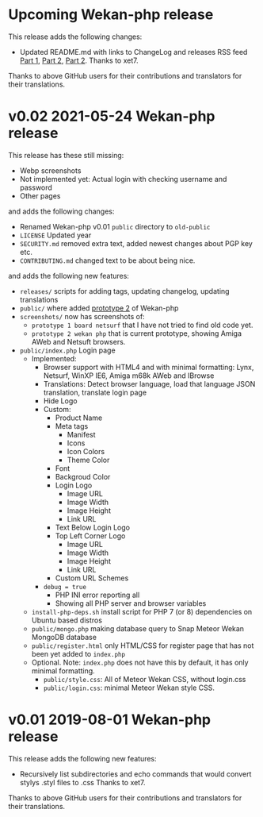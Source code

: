 # Upcoming Wekan-php release

This release adds the following changes:

- Updated README.md with links to ChangeLog and releases RSS feed
  [Part 1](https://github.com/wekan/php/commit/667d019ee68a56e926b55032e277956cdc8436fe),
  [Part 2](https://github.com/wekan/php/commit/ea6ac3e5fa38ed3a5d044a324dc5bfe2fa851517),
  [Part 2](https://github.com/wekan/php/commit/d9d799c3129161ac6705a4869b5488787ac9a6be).
  Thanks to xet7.

Thanks to above GitHub users for their contributions and translators for their translations.

# v0.02 2021-05-24 Wekan-php release

This release has these still missing:

- Webp screenshots
- Not implemented yet: Actual login with checking username and password
- Other pages

and adds the following changes:

- Renamed Wekan-php v0.01 `public` directory to `old-public`
- `LICENSE` Updated year
- `SECURITY.md` removed extra text, added newest changes about PGP key etc.
- `CONTRIBUTING.md` changed text to be about being nice.

and adds the following new features:

- `releases/` scripts for adding tags, updating changelog, updating translations
- `public/` where added [prototype 2](https://github.com/wekan/php/commit/f15a00be76c429bfa798fa62fbcd3c23db7f30f8) of Wekan-php
- `screenshots/` now has screenshots of:
  - `prototype 1 board netsurf` that I have not tried to find old code yet.
  - `prototype 2 wekan php` that is current prototype, showing Amiga AWeb and Netsuft browsers.
- `public/index.php` Login page
  - Implemented:
    - Browser support with HTML4 and with minimal formatting: Lynx, Netsurf, WinXP IE6, Amiga m68k AWeb and IBrowse
    - Translations: Detect browser language, load that language JSON translation, translate login page
    - Hide Logo
    - Custom:
      - Product Name
      - Meta tags
        - Manifest
        - Icons
        - Icon Colors
        - Theme Color
      - Font
      - Backgroud Color
      - Login Logo
        - Image URL
        - Image Width
        - Image Height
        - Link URL
      - Text Below Login Logo
      - Top Left Corner Logo
        - Image URL
        - Image Width
        - Image Height
        - Link URL
      - Custom URL Schemes
    - `debug = true`
      - PHP INI error reporting all
      - Showing all PHP server and browser variables
  - `install-php-deps.sh` install script for PHP 7 (or 8) dependencies on Ubuntu based distros
  - `public/mongo.php` making database query to Snap Meteor Wekan MongoDB database
  - `public/register.html` only HTML/CSS for register page that has not been yet added to `index.php`
  - Optional. Note: `index.php` does not have this by default, it has only minimal formatting.
    - `public/style.css`: All of Meteor Wekan CSS, without login.css
    - `public/login.css`: minimal Meteor Wekan style CSS.

# v0.01 2019-08-01 Wekan-php release

This release adds the following new features:

- Recursively list subdirectories and echo commands that would convert stylys .styl files to .css
  Thanks to xet7.

Thanks to above GitHub users for their contributions and translators for their translations.
